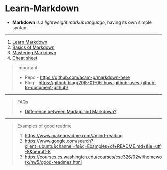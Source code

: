 # Learn-Markdown

- __Markdown__ is a *lightweight markup language*, having its own simple syntax.

---

1. [Learn Markdown](https://www.markdownguide.org/getting-started)
2. [Basics of Markdown](https://www.markdownguide.org/basic-syntax/)
3. [Mastering Markdown](https://guides.github.com/features/mastering-markdown/)
4. [Cheat sheet](https://github.com/ikatyang/emoji-cheat-sheet/blob/master/README.md)

> Important
> - Repo - https://github.com/adam-p/markdown-here
> - Blog - https://github.blog/2015-01-06-how-github-uses-github-to-document-github/

---

> FAQs
> - [Difference between Markup and Markdown?](https://stackoverflow.com/questions/24041/markdown-vs-markup-are-they-related)
   
---

> Examples of good readme 
>  1. https://www.makeareadme.com/#mind-reading 
>  2. https://www.google.com/search?client=ubuntu&channel=fs&q=Examples+of+README.md+&ie=utf-8&oe=utf-8
>  3. https://courses.cs.washington.edu/courses/cse326/02wi/homework/hw5/good-readmes.html

